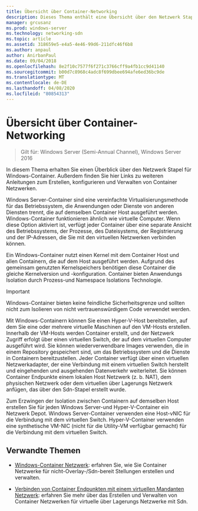 ```yaml
---
title: Übersicht über Container-Networking
description: Dieses Thema enthält eine Übersicht über den Netzwerk Stapel für Windows-Container und enthält Links zu weiteren Anleitungen zum Erstellen, konfigurieren und Verwalten von Container Netzwerken.
manager: grcusanz
ms.prod: windows-server
ms.technology: networking-sdn
ms.topic: article
ms.assetid: 318659e5-e4a5-4e46-99d6-211dfc46f6b8
ms.author: anpaul
author: AnirbanPaul
ms.date: 09/04/2018
ms.openlocfilehash: 8e2f10c7577f6f271c3766cff9a4fb1cc9d41140
ms.sourcegitcommit: b00d7c8968c4adc8f699dbee694afe6ed36bc9de
ms.translationtype: MT
ms.contentlocale: de-DE
ms.lasthandoff: 04/08/2020
ms.locfileid: "80854313"
---
```

# <a name="container-networking-overview"></a>Übersicht über Container-Networking

>Gilt für: Windows Server (Semi-Annual Channel), Windows Server 2016

In diesem Thema erhalten Sie einen Überblick über den Netzwerk Stapel für Windows-Container. Außerdem finden Sie hier Links zu weiteren Anleitungen zum Erstellen, konfigurieren und Verwalten von Container Netzwerken.

Windows Server-Container sind eine vereinfachte Virtualisierungsmethode für das Betriebssystem, die Anwendungen oder Dienste von anderen Diensten trennt, die auf demselben Container Host ausgeführt werden. Windows-Container funktionieren ähnlich wie virtuelle Computer. Wenn diese Option aktiviert ist, verfügt jeder Container über eine separate Ansicht des Betriebssystems, der Prozesse, des Dateisystems, der Registrierung und der IP-Adressen, die Sie mit den virtuellen Netzwerken verbinden können. 

Ein Windows-Container nutzt einen Kernel mit dem Container Host und allen Containern, die auf dem Host ausgeführt werden. Aufgrund des gemeinsam genutzten Kernelspeichers benötigen diese Container die gleiche Kernelversion und -konfiguration. Container bieten Anwendungs Isolation durch Prozess-und Namespace Isolations Technologie.

>[!IMPORTANT]
>Windows-Container bieten keine feindliche Sicherheitsgrenze und sollten nicht zum Isolieren von nicht vertrauenswürdigem Code verwendet werden. 

Mit Windows-Containern können Sie einen Hyper-V-Host bereitstellen, auf dem Sie eine oder mehrere virtuelle Maschinen auf den VM-Hosts erstellen. Innerhalb der VM-Hosts werden Container erstellt, und der Netzwerk Zugriff erfolgt über einen virtuellen Switch, der auf dem virtuellen Computer ausgeführt wird. Sie können wiederverwendbare Images verwenden, die in einem Repository gespeichert sind, um das Betriebssystem und die Dienste in Containern bereitzustellen. Jeder Container verfügt über einen virtuellen Netzwerkadapter, der eine Verbindung mit einem virtuellen Switch herstellt und eingehenden und ausgehenden Datenverkehr weiterleitet. Sie können Container Endpunkte einem lokalen Host Netzwerk (z. b. NAT), dem physischen Netzwerk oder dem virtuellen über Lagerungs Netzwerk anfügen, das über den Sdn-Stapel erstellt wurde.

Zum Erzwingen der Isolation zwischen Containern auf demselben Host erstellen Sie für jeden Windows Server-und Hyper-V-Container ein Netzwerk Depot. Windows Server-Container verwenden eine Host-vNIC für die Verbindung mit dem virtuellen Switch. Hyper-V-Container verwenden eine synthetische VM-NIC (nicht für die Utility-VM verfügbar gemacht) für die Verbindung mit dem virtuellen Switch. 

## <a name="related-topics"></a>Verwandte Themen 

- [Windows-Container Netzwerk](https://docs.microsoft.com/virtualization/windowscontainers/container-networking/architecture): erfahren Sie, wie Sie Container Netzwerke für nicht-Overlay-/Sdn-bereit Stellungen erstellen und verwalten.

- [Verbinden von Container Endpunkten mit einem virtuellen Mandanten Netzwerk](../../manage/Connect-container-endpoints-to-a-Tenant-Virtual-Network.md): erfahren Sie mehr über das Erstellen und Verwalten von Container Netzwerken für virtuelle über Lagerungs Netzwerke mit Sdn. 